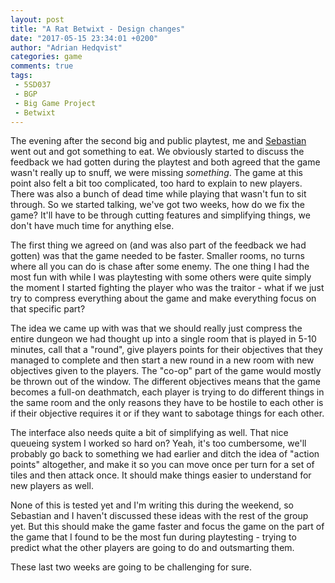 ```yaml
---
layout: post
title: "A Rat Betwixt - Design changes"
date: "2017-05-15 23:34:01 +0200"
author: "Adrian Hedqvist"
categories: game
comments: true
tags:
 - 5SD037
 - BGP
 - Big Game Project
 - Betwixt
---
```


The evening after the second big and public playtest, me and [Sebastian]() went out and got something to eat. We obviously started to discuss the feedback we had gotten during the playtest and both agreed that the game wasn't really up to snuff, we were missing *something*. The game at this point also felt a bit too complicated, too hard to explain to new players. There was also a bunch of dead time while playing that wasn't fun to sit through. So we started talking, we've got two weeks, how do we fix the game? It'll have to be through cutting features and simplifying things, we don't have much time for anything else.

The first thing we agreed on (and was also part of the feedback we had gotten) was that the game needed to be faster. Smaller rooms, no turns where all you can do is chase after some enemy. The one thing I had the most fun with while I was playtesting with some others were quite simply the moment I started fighting the player who was the traitor - what if we just try to compress everything about the game and make everything focus on that specific part?

The idea we came up with was that we should really just compress the entire dungeon we had thought up into a single room that is played in 5-10 minutes, call that a "round", give players points for their objectives that they managed to complete and then start a new round in a new room with new objectives given to the players. The "co-op" part of the game would mostly be thrown out of the window. The different objectives means that the game becomes a full-on deathmatch, each player is trying to do different things in the same room and the only reasons they have to be hostile to each other is if their objective requires it or if they want to sabotage things for each other.

The interface also needs quite a bit of simplifying as well. That nice queueing system I worked so hard on? Yeah, it's too cumbersome, we'll probably go back to something we had earlier and ditch the idea of "action points" altogether, and make it so you can move once per turn for a set of tiles and then attack once. It should make things easier to understand for new players as well.

None of this is tested yet and I'm writing this during the weekend, so Sebastian and I haven't discussed these ideas with the rest of the group yet. But this should make the game faster and focus the game on the part of the game that I found to be the most fun during playtesting - trying to predict what the other players are going to do and outsmarting them.

These last two weeks are going to be challenging for sure.
